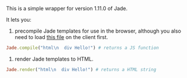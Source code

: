 This is a simple wrapper for version 1.11.0 of Jade. 

It lets you:

1. precompile Jade templates for use in the browser, although you also need to load
[this file](https://github.com/visionmedia/jade/blob/master/runtime.min.js)
on the client first.

  ``` ruby
  Jade.compile("html\n  div Hello!") # returns a JS function
  ```

1. render Jade templates to HTML.

  ``` ruby
  Jade.render("html\n  div Hello!") # returns a HTML string
  ```

